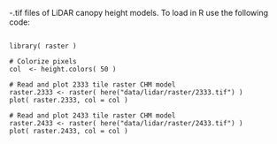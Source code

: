 -.tif files of LiDAR canopy height models. To load in R use the following code:

```

library( raster )

# Colorize pixels
col  <- height.colors( 50 )

# Read and plot 2333 tile raster CHM model
raster.2333 <- raster( here("data/lidar/raster/2333.tif") )
plot( raster.2333, col = col )

# Read and plot 2433 tile raster CHM model
raster.2433 <- raster( here("data/lidar/raster/2433.tif") )
plot( raster.2433, col = col )

```
